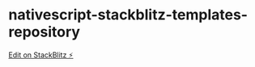 # nativescript-stackblitz-templates-repository

[Edit on StackBlitz ⚡️](https://stackblitz.com/edit/nativescript-stackblitz-templates-fryawe)
